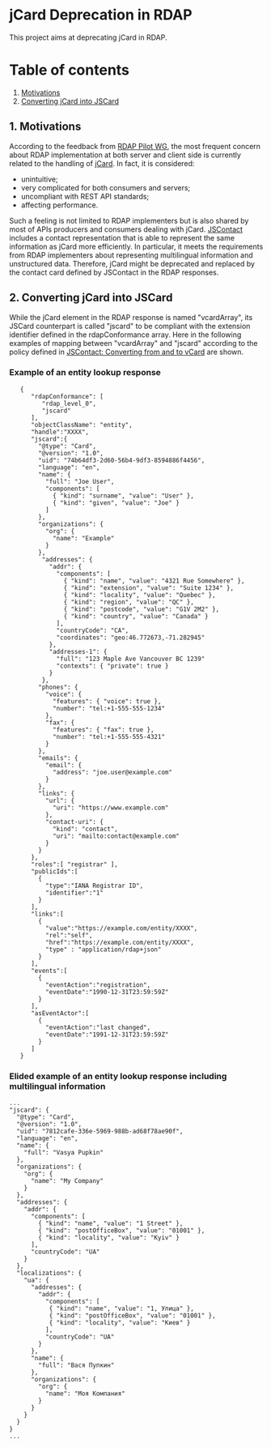 # jCard Deprecation in RDAP

This project aims at deprecating jCard in RDAP.

# Table of contents
1. [Motivations](#motivations)
2. [Converting jCard into JSCard](#converting-jcard-into-jscard)


<a name="motivations"></a>
## 1. Motivations

According to the feedback from [RDAP Pilot WG](https://www.icann.org/en/system/files/files/rdap-pilot-report-25apr19-en.pdf), the most frequent concern about RDAP implementation at both server and client side is currently related to the handling of [jCard](https://tools.ietf.org/html/rfc7095). In fact, it is considered:

*	unintuitive;
*	very complicated for both consumers and servers;
*	uncompliant with REST API standards;
*	affecting performance.

Such a feeling is not limited to RDAP implementers but is also shared by most of APIs producers and consumers dealing with jCard.
[JSContact](https://datatracker.ietf.org/doc/draft-ietf-calext-jscontact/) includes a contact representation that is able to represent the same information as jCard more efficiently. In particular, it meets the requirements from RDAP implementers about representing multilingual information and unstructured data. Therefore, jCard might be deprecated and replaced by the contact card defined by JSContact in the RDAP responses.


<a name="converting-jcard-into-jscard"></a>
## 2. Converting jCard into JSCard

While the jCard element in the RDAP response is named "vcardArray", its JSCard counterpart is called "jscard" to be compliant with the extension identifier defined in the rdapConformance array. Here in the following examples of mapping between &quot;vcardArray&quot; and &quot;jscard&quot; according to the policy defined in [JSContact: Converting from and to vCard](https://datatracker.ietf.org/doc/draft-ietf-calext-jscontact-vcard/) are shown.

### Example of an entity lookup response

```
   {
      "rdapConformance": [
         "rdap_level_0",
         "jscard"
      ],
      "objectClassName": "entity",
      "handle":"XXXX",
      "jscard":{
        "@type": "Card",
        "@version": "1.0",
        "uid": "74b64df3-2d60-56b4-9df3-8594886f4456",
        "language": "en",
        "name": {
          "full": "Joe User",
          "components": [
            { "kind": "surname", "value": "User" },
            { "kind": "given", "value": "Joe" }
          ]
        },
        "organizations": {
          "org": {
            "name": "Example"
          }
        },
         "addresses": {
           "addr": {
             "components": [
               { "kind": "name", "value": "4321 Rue Somewhere" },
               { "kind": "extension", "value": "Suite 1234" },
               { "kind": "locality", "value": "Quebec" },
               { "kind": "region", "value": "QC" },
               { "kind": "postcode", "value": "G1V 2M2" },
               { "kind": "country", "value": "Canada" }
             ],
             "countryCode": "CA",
             "coordinates": "geo:46.772673,-71.282945"
           },
           "addresses-1": {
             "full": "123 Maple Ave Vancouver BC 1239"
             "contexts": { "private": true }
           }
         },
        "phones": {
          "voice": {
            "features": { "voice": true },
            "number": "tel:+1-555-555-1234"
          },
          "fax": {
            "features": { "fax": true },
            "number": "tel:+1-555-555-4321"
          }
        },
        "emails": {
          "email": {
            "address": "joe.user@example.com"
          }
        },
        "links": {
          "url": {
            "uri": "https://www.example.com"
          },
          "contact-uri": {
            "kind": "contact",
            "uri": "mailto:contact@example.com"
          }
        }
      },
      "roles":[ "registrar" ],
      "publicIds":[
        {
          "type":"IANA Registrar ID",
          "identifier":"1"
        }
      ],
      "links":[
        {
          "value":"https://example.com/entity/XXXX",
          "rel":"self",
          "href":"https://example.com/entity/XXXX",
          "type" : "application/rdap+json"
        }
      ],
      "events":[
        {
          "eventAction":"registration",
          "eventDate":"1990-12-31T23:59:59Z"
        }
      ],
      "asEventActor":[
        {
          "eventAction":"last changed",
          "eventDate":"1991-12-31T23:59:59Z"
        }
      ]
   }
```

### Elided example of an entity lookup response including multilingual information

```
...
"jscard": {
  "@type": "Card",
  "@version": "1.0",
  "uid": "7812cafe-336e-5969-988b-ad68f78ae90f",
  "language": "en",
  "name": {
    "full": "Vasya Pupkin"
  },
  "organizations": {
    "org": {
      "name": "My Company"
    }
  },
  "addresses": {
    "addr": {
      "components": [
        { "kind": "name", "value": "1 Street" },
        { "kind": "postOfficeBox", "value": "01001" },
        { "kind": "locality", "value": "Kyiv" }
      ],
      "countryCode": "UA"
    }
  },
  "localizations": {
    "ua": {
      "addresses": {
        "addr": {
          "components": [
           { "kind": "name", "value": "1, Улица" },
           { "kind": "postOfficeBox", "value": "01001" },
           { "kind": "locality", "value": "Киев" }
          ],
          "countryCode": "UA"
        }
      },
      "name": {
        "full": "Вася Пупкин"
      },
      "organizations": {
        "org": {
          "name": "Моя Компания"
        }
      }
    }
  }
}
...
```